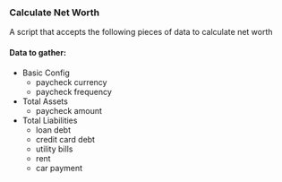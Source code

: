 ### Calculate Net Worth
A script that accepts the following pieces of data to calculate net worth
#### Data to gather:
- Basic Config
    - paycheck currency
    - paycheck frequency
- Total Assets
    - paycheck amount
- Total Liabilities
    - loan debt
    - credit card debt
    - utility bills
    - rent 
    - car payment
